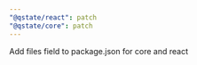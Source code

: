 ```yaml
---
"@qstate/react": patch
"@qstate/core": patch
---
```


Add files field to package.json for core and react
